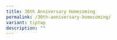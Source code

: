 ```yaml
---
title: 30th Anniversary Homecoming
permalink: /30th-anniversary-homecoming/
variant: tiptap
description: ""
---
```

